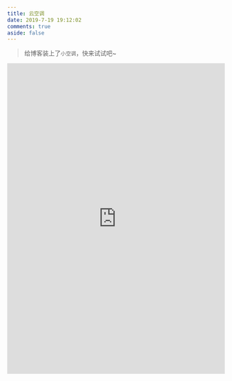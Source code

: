 ```yaml
---
title: 云空调
date: 2019-7-19 19:12:02
comments: true
aside: false
---
```



> 给博客装上了`小空调`，快来试试吧~
<link rel="stylesheet" type="text/css" href="/themes/anzhiyu/source/css/air.css">
<iframe height="720"  width="100%" src="https://air.asteroid-qiao.top/" scrolling="no" border="0" frameborder="no" framespacing="0" ></iframe>


